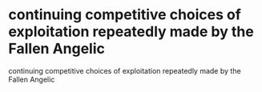 # continuing competitive choices of exploitation repeatedly made by the Fallen Angelic

continuing competitive choices of exploitation repeatedly made by the Fallen Angelic